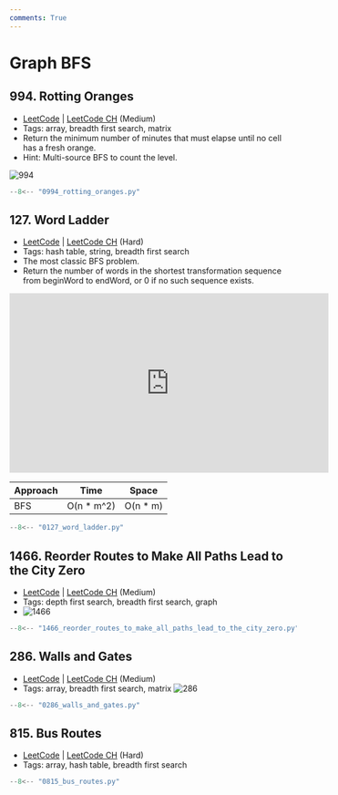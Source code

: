 ```yaml
---
comments: True
---
```


# Graph BFS

## 994. Rotting Oranges

-   [LeetCode](https://leetcode.com/problems/rotting-oranges/) | [LeetCode CH](https://leetcode.cn/problems/rotting-oranges/) (Medium)
-   Tags: array, breadth first search, matrix
-   Return the minimum number of minutes that must elapse until no cell has a fresh orange.
-   Hint: Multi-source BFS to count the level.

![994](https://assets.leetcode.com/uploads/2019/02/16/oranges.png)

```python
--8<-- "0994_rotting_oranges.py"
```

## 127. Word Ladder

-   [LeetCode](https://leetcode.com/problems/word-ladder/) | [LeetCode CH](https://leetcode.cn/problems/word-ladder/) (Hard)
-   Tags: hash table, string, breadth first search
-   The most classic BFS problem.
-   Return the number of words in the shortest transformation sequence from beginWord to endWord, or 0 if no such sequence exists.

<iframe width="560" height="315" src="https://www.youtube.com/embed/h9iTnkgv05E?si=51-3ZwweoJrPqRW9" title="YouTube video player" frameborder="0" allow="accelerometer; autoplay; clipboard-write; encrypted-media; gyroscope; picture-in-picture; web-share" referrerpolicy="strict-origin-when-cross-origin" allowfullscreen></iframe>

| Approach | Time        | Space     |
| -------- | ----------- | --------- |
| BFS      | O(n \* m^2) | O(n \* m) |

```python
--8<-- "0127_word_ladder.py"
```

## 1466. Reorder Routes to Make All Paths Lead to the City Zero

-   [LeetCode](https://leetcode.com/problems/reorder-routes-to-make-all-paths-lead-to-the-city-zero/) | [LeetCode CH](https://leetcode.cn/problems/reorder-routes-to-make-all-paths-lead-to-the-city-zero/) (Medium)
-   Tags: depth first search, breadth first search, graph
-   ![1466](https://assets.leetcode.com/uploads/2020/05/13/sample_1_1819.png)

```python
--8<-- "1466_reorder_routes_to_make_all_paths_lead_to_the_city_zero.py"
```

## 286. Walls and Gates

-   [LeetCode](https://leetcode.com/problems/walls-and-gates/) | [LeetCode CH](https://leetcode.cn/problems/walls-and-gates/) (Medium)
-   Tags: array, breadth first search, matrix
![286](https://assets.leetcode.com/uploads/2021/01/03/grid.jpg)

```python
--8<-- "0286_walls_and_gates.py"
```

## 815. Bus Routes

-   [LeetCode](https://leetcode.com/problems/bus-routes/) | [LeetCode CH](https://leetcode.cn/problems/bus-routes/) (Hard)
-   Tags: array, hash table, breadth first search

```python
--8<-- "0815_bus_routes.py"
```
